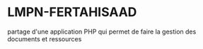 LMPN-FERTAHISAAD
================

partage d'une application PHP qui permet de faire la gestion des documents et ressources
